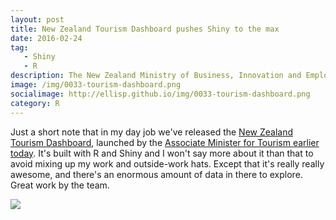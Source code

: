 ```yaml
---
layout: post
title: New Zealand Tourism Dashboard pushes Shiny to the max
date: 2016-02-24
tag: 
   - Shiny
   - R
description: The New Zealand Ministry of Business, Innovation and Employment has released a "Tourism Dashboard" built with R and Shiny to give flexible access to the full range of official statistics on tourism in New Zealand (disclaimer - I work for them).
image: /img/0033-tourism-dashboard.png
socialimage: http://ellisp.github.io/img/0033-tourism-dashboard.png
category: R
---
```


Just a short note that in my day job we've released the [New Zealand Tourism Dashboard](https://mbienz.shinyapps.io/tourism_dashboard_prod/), launched by the [Associate Minister for Tourism earlier today](http://www.scoop.co.nz/stories/PA1602/S00350/new-tool-to-improve-tourism-data-use.htm).  It's built with R and Shiny and I won't say more about it than that to avoid mixing up my work and outside-work hats.  Except that it's really really awesome, and there's an enormous amount of data in there to explore.  Great work by the team.

<a href = "https://mbienz.shinyapps.io/tourism_dashboard_prod/"><img src = "/img/0033-tourism-dashboard.png"></a>